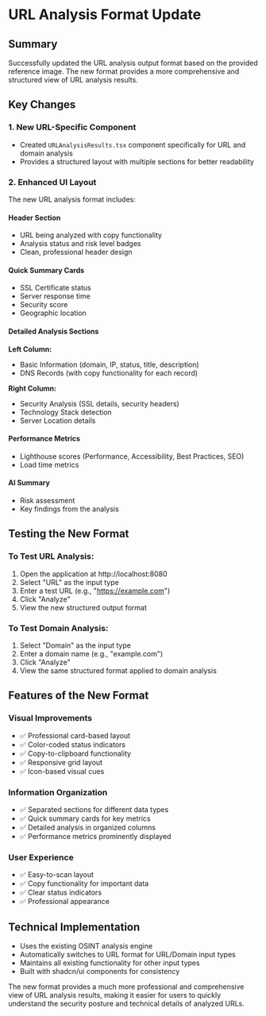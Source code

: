 # URL Analysis Format Update

## Summary
Successfully updated the URL analysis output format based on the provided reference image. The new format provides a more comprehensive and structured view of URL analysis results.

## Key Changes

### 1. New URL-Specific Component
- Created `URLAnalysisResults.tsx` component specifically for URL and domain analysis
- Provides a structured layout with multiple sections for better readability

### 2. Enhanced UI Layout
The new URL analysis format includes:

#### Header Section
- URL being analyzed with copy functionality
- Analysis status and risk level badges
- Clean, professional header design

#### Quick Summary Cards
- SSL Certificate status
- Server response time
- Security score
- Geographic location

#### Detailed Analysis Sections
**Left Column:**
- Basic Information (domain, IP, status, title, description)
- DNS Records (with copy functionality for each record)

**Right Column:**
- Security Analysis (SSL details, security headers)
- Technology Stack detection
- Server Location details

#### Performance Metrics
- Lighthouse scores (Performance, Accessibility, Best Practices, SEO)
- Load time metrics

#### AI Summary
- Risk assessment
- Key findings from the analysis

## Testing the New Format

### To Test URL Analysis:
1. Open the application at http://localhost:8080
2. Select "URL" as the input type
3. Enter a test URL (e.g., "https://example.com")
4. Click "Analyze"
5. View the new structured output format

### To Test Domain Analysis:
1. Select "Domain" as the input type
2. Enter a domain name (e.g., "example.com")
3. Click "Analyze"
4. View the same structured format applied to domain analysis

## Features of the New Format

### Visual Improvements
- ✅ Professional card-based layout
- ✅ Color-coded status indicators
- ✅ Copy-to-clipboard functionality
- ✅ Responsive grid layout
- ✅ Icon-based visual cues

### Information Organization
- ✅ Separated sections for different data types
- ✅ Quick summary cards for key metrics
- ✅ Detailed analysis in organized columns
- ✅ Performance metrics prominently displayed

### User Experience
- ✅ Easy-to-scan layout
- ✅ Copy functionality for important data
- ✅ Clear status indicators
- ✅ Professional appearance

## Technical Implementation
- Uses the existing OSINT analysis engine
- Automatically switches to URL format for URL/Domain input types
- Maintains all existing functionality for other input types
- Built with shadcn/ui components for consistency

The new format provides a much more professional and comprehensive view of URL analysis results, making it easier for users to quickly understand the security posture and technical details of analyzed URLs.